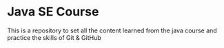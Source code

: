 # Java SE Course
This is a repository to set all the content learned from the java course and practice the skills of Git &amp; GitHub
